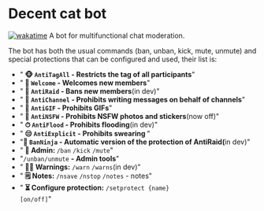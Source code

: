# Decent cat bot

[![wakatime](https://wakatime.com/badge/github/vsecoder/decent-catbot.svg)](https://wakatime.com/badge/github/vsecoder/decent-catbot)
A bot for multifunctional chat moderation.

The bot has both the usual commands (ban, unban, kick, mute, unmute) and special protections that can be configured and used, their list is:
 * "<b> 🐵 <code>AntiTagAll</code> - Restricts the tag of all participants</b>"
 * "<b> 👋 <code>Welcome</code> - Welcomes new members</b>"
 * "<b> 🐶 <code>AntiRaid</code> - Bans new members</b>(in dev)"
 * "<b> 📯 <code>AntiChannel</code> - Prohibits writing messages on behalf of channels</b>"
 * "<b> 🎑 <code>AntiGIF</code> - Prohibits GIFs</b>"
 * "<b> 🍓 <code>AntiNSFW</code> - Prohibits NSFW photos and stickers</b>(now off)"
 * "<b> ⏱ <code>AntiFlood</code> - Prohibits flooding</b>(in dev)"
 * "<b> 😒 <code>AntiExplicit</code> - Prohibits swearing </b>"
 * "<b>🥷 <code>BanNinja</code> - Automatic version of the protection of AntiRaid(</b>in dev)"
 * "<b> 👾 Admin: </b><code>/ban</code> <code>/kick</code> <code>/mute</code>"
 * "<code>/unban</code><code>/unmute</code> <b>- Admin tools</b>"
 * "<b> 👮‍♂️ Warnings:</b> <code>/warn</code> <code>/warns</code>(in dev)"
 * "<b> 🗒 Notes:</b> <code>/nsave</code> <code>/nstop</code> <code>/notes</code> - notes"
 * "<b> ⏳ Configure protection:</b> <code>/setprotect {name} [on/off]</code>"
